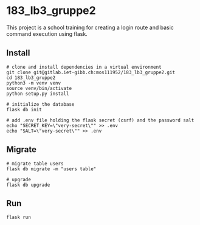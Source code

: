 # 183_lb3_gruppe2

This project is a school training for creating a login route and basic
command execution using flask.

## Install

```
# clone and install dependencies in a virtual environment
git clone git@gitlab.iet-gibb.ch:mos111952/183_lb3_gruppe2.git
cd 183_lb3_gruppe2
python3 -m venv venv
source venv/bin/activate
python setup.py install

# initialize the database
flask db init

# add .env file holding the flask secret (csrf) and the password salt
echo "SECRET_KEY=\"very-secret\"" >> .env
echo "SALT=\"very-secret\"" >> .env
```

## Migrate

```
# migrate table users
flask db migrate -m "users table"

# upgrade
flask db upgrade
```

## Run

```
flask run
```

